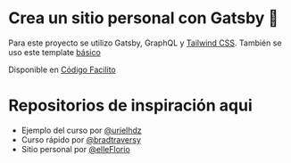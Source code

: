 # Crea un sitio personal con Gatsby :crocodile:

Para este proyecto se utilizo Gatsby, GraphQL y [Tailwind CSS](https://tailwindcss.com/).
También se uso este template [básico](https://github.com/gatsbyjs/gatsby-starter-hello-world)

Disponible en [Código Facilito](https://codigofacilito.com/cursos/sitio-persional-gatsby)

# Repositorios de inspiración aqui
* Ejemplo del curso por [@urielhdz](https://github.com/urielhdz/personal-site-gatsby)
* Curso rápido por [@bradtraversy](https://github.com/bradtraversy/gatsby_crash_course)
* Sitio personal por [@elleFlorio](https://github.com/elleFlorio/my-website)